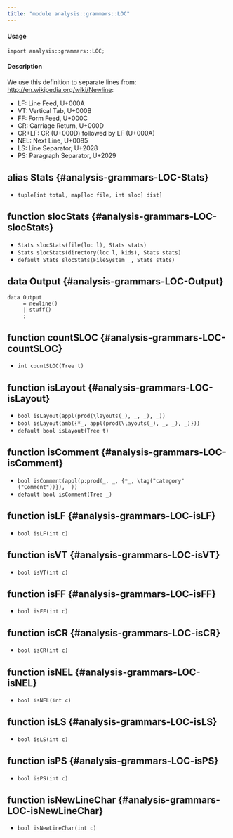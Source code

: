 ```yaml
---
title: "module analysis::grammars::LOC"
---
```


#### Usage

`import analysis::grammars::LOC;`

#### Description


We use this definition to separate lines from: <http://en.wikipedia.org/wiki/Newline>:
 
* LF:    Line Feed, U+000A
* VT:    Vertical Tab, U+000B
* FF:    Form Feed, U+000C
* CR:    Carriage Return, U+000D
* CR+LF: CR (U+000D) followed by LF (U+000A)
* NEL:   Next Line, U+0085
* LS:    Line Separator, U+2028
* PS:    Paragraph Separator, U+2029


## alias Stats {#analysis-grammars-LOC-Stats}

* `tuple[int total, map[loc file, int sloc] dist]`

## function slocStats {#analysis-grammars-LOC-slocStats}

* ``Stats slocStats(file(loc l), Stats stats)``
* ``Stats slocStats(directory(loc l, kids), Stats stats)``
* ``default Stats slocStats(FileSystem _, Stats stats)``

## data Output {#analysis-grammars-LOC-Output}

```rascal
data Output  
     = newline()
     | stuff()
     ;
```

## function countSLOC {#analysis-grammars-LOC-countSLOC}

* ``int countSLOC(Tree t)``

## function isLayout {#analysis-grammars-LOC-isLayout}

* ``bool isLayout(appl(prod(\layouts(_), _, _), _))``
* ``bool isLayout(amb({*_, appl(prod(\layouts(_), _, _), _)}))``
* ``default bool isLayout(Tree t)``

## function isComment {#analysis-grammars-LOC-isComment}

* ``bool isComment(appl(p:prod(_, _, {*_, \tag("category"("Comment"))}), _))``
* ``default bool isComment(Tree _)``

## function isLF {#analysis-grammars-LOC-isLF}

* ``bool isLF(int c)``

## function isVT {#analysis-grammars-LOC-isVT}

* ``bool isVT(int c)``

## function isFF {#analysis-grammars-LOC-isFF}

* ``bool isFF(int c)``

## function isCR {#analysis-grammars-LOC-isCR}

* ``bool isCR(int c)``

## function isNEL {#analysis-grammars-LOC-isNEL}

* ``bool isNEL(int c)``

## function isLS {#analysis-grammars-LOC-isLS}

* ``bool isLS(int c)``

## function isPS {#analysis-grammars-LOC-isPS}

* ``bool isPS(int c)``

## function isNewLineChar {#analysis-grammars-LOC-isNewLineChar}

* ``bool isNewLineChar(int c)``

